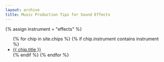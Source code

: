 ```yaml
---
layout: archive
title: Music Production Tips for Sound Effects
---
```

{% assign instrument = "effects" %}
<ul>
{% for chip in site.chips %}
  {% if chip.instrument contains instrument %}
  <li><a href="{{ chip.url }}">{{ chip.title }}</a></li>
  {% endif %}
{% endfor %}
</ul>
